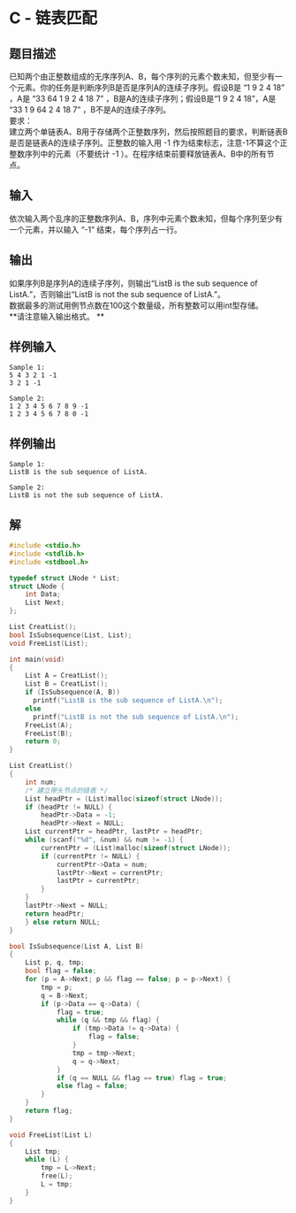 # C - 链表匹配



## 题目描述

已知两个由正整数组成的无序序列A、B，每个序列的元素个数未知，但至少有一个元素。你的任务是判断序列B是否是序列A的连续子序列。假设B是 “1 9 2 4 18” ，A是 “33 64 1 9 2 4 18 7” ，B是A的连续子序列；假设B是“1 9 2 4 18”，A是 “33 1 9 64 2 4 18 7” ，B不是A的连续子序列。  
要求：  
建立两个单链表A、B用于存储两个正整数序列，然后按照题目的要求，判断链表B是否是链表A的连续子序列。正整数的输入用 -1 作为结束标志，注意-1不算这个正整数序列中的元素（不要统计 -1 ）。在程序结束前要释放链表A、B中的所有节点。    



## 输入

依次输入两个乱序的正整数序列A、B，序列中元素个数未知，但每个序列至少有一个元素，并以输入 “-1” 结束，每个序列占一行。  



## 输出

如果序列B是序列A的连续子序列，则输出“ListB is the sub sequence of ListA.”，否则输出“ListB is not the sub sequence of ListA.”。  
数据最多的测试用例节点数在100这个数量级，所有整数可以用int型存储。  
**请注意输入输出格式。 **   



## 样例输入

```
Sample 1:
5 4 3 2 1 -1
3 2 1 -1

Sample 2:
1 2 3 4 5 6 7 8 9 -1
1 2 3 4 5 6 7 8 0 -1
```



## 样例输出

```
Sample 1:
ListB is the sub sequence of ListA.

Sample 2:
ListB is not the sub sequence of ListA.
```



## 解

```C
#include <stdio.h>
#include <stdlib.h>
#include <stdbool.h>

typedef struct LNode * List;
struct LNode {
    int Data;
    List Next;
};

List CreatList();
bool IsSubsequence(List, List);
void FreeList(List);

int main(void)
{
    List A = CreatList();
    List B = CreatList();
    if (IsSubsequence(A, B))
      printf("ListB is the sub sequence of ListA.\n");
    else
      printf("ListB is not the sub sequence of ListA.\n");
    FreeList(A);
    FreeList(B);
    return 0;
}

List CreatList()
{
    int num;
    /* 建立带头节点的链表 */
    List headPtr = (List)malloc(sizeof(struct LNode));
    if (headPtr != NULL) {
        headPtr->Data = -1;
        headPtr->Next = NULL;
    List currentPtr = headPtr, lastPtr = headPtr;
    while (scanf("%d", &num) && num != -1) {
        currentPtr = (List)malloc(sizeof(struct LNode));
        if (currentPtr != NULL) {
            currentPtr->Data = num;
            lastPtr->Next = currentPtr;
            lastPtr = currentPtr;
        }
    }
    lastPtr->Next = NULL;
    return headPtr;
    } else return NULL;
}

bool IsSubsequence(List A, List B)
{
    List p, q, tmp;
    bool flag = false;
    for (p = A->Next; p && flag == false; p = p->Next) {
        tmp = p;
        q = B->Next;
        if (p->Data == q->Data) {
            flag = true;
            while (q && tmp && flag) {
                if (tmp->Data != q->Data) {
                    flag = false;
                }
                tmp = tmp->Next;
                q = q->Next;
            }
            if (q == NULL && flag == true) flag = true;
            else flag = false;
        }
    }
    return flag;
}

void FreeList(List L)
{
    List tmp;
    while (L) {
        tmp = L->Next;
        free(L);
        L = tmp;
    }
}
```

